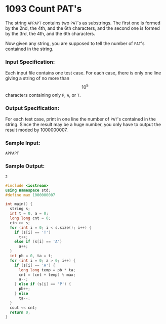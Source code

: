 # 1093 Count PAT's
The string `APPAPT` contains two `PAT`'s as substrings. The first one is formed by the 2nd, the 4th, and the 6th characters, and the second one is formed by the 3rd, the 4th, and the 6th characters.

Now given any string, you are supposed to tell the number of `PAT`'s contained in the string.

### Input Specification:

Each input file contains one test case. For each case, there is only one line giving a string of no more than $$10^5$$ characters containing only `P`, `A`, or `T`.

### Output Specification:

For each test case, print in one line the number of `PAT`'s contained in the string. Since the result may be a huge number, you only have to output the result moded by 1000000007.

### Sample Input:
```in
APPAPT
```

### Sample Output:
```out
2
```

```cpp
#include <iostream>
using namespace std;
#define max 1000000007

int main() {
  string s;
  int t = 0, a = 0;
  long long cnt = 0;
  cin >> s;
  for (int i = 0; i < s.size(); i++) {
    if (s[i] == 'T')
      t++;
    else if (s[i] == 'A')
      a++;
  }
  int pb = 0, ta = t;
  for (int i = 0; a > 0; i++) {
    if (s[i] == 'A') {
      long long temp = pb * ta;
      cnt = (cnt + temp) % max;
      a--;
    } else if (s[i] == 'P') {
      pb++;
    } else
      ta--;
  }
  cout << cnt;
  return 0;
}
```